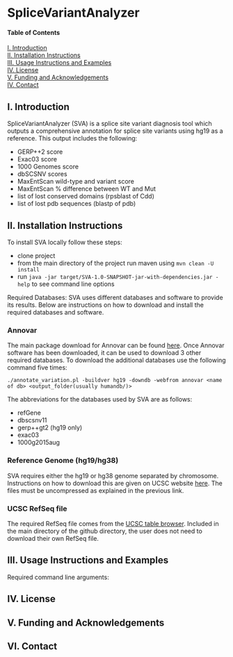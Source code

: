 # SpliceVariantAnalyzer

#### Table of Contents  
[I. Introduction](#introduction)  
[II. Installation Instructions](#installation)  
[III. Usage Instructions and Examples](#instruct)   
[IV. License](#license)   
[V. Funding and Acknowledgements](#funding)   
[IV. Contact](#contact)   


<a name="introduction"/>   

## I. Introduction

SpliceVariantAnalyzer (SVA) is a splice site variant diagnosis tool which outputs a comprehensive annotation for splice site variants using hg19 as a reference.
This output includes the following:
  - GERP++2 score
  - Exac03 score
  - 1000 Genomes score
  - dbSCSNV scores
  - MaxEntScan wild-type and variant score
  - MaxEntScan % difference between WT and Mut
  - list of lost conserved domains (rpsblast of Cdd)
  - list of lost pdb sequences (blastp of pdb)
  
  

<a name="installation"/>

## II. Installation Instructions

To install SVA locally follow these steps:
  - clone project
  - from the main directory of the project run maven using `mvn clean -U install`
  - run `java -jar target/SVA-1.0-SNAPSHOT-jar-with-dependencies.jar -help` to see command line options

Required Databases:
  SVA uses different databases and software to provide its results. Below are instructions on how to download and install
  the required databases and software.
  

### Annovar

The main package download for Annovar can be found [here](http://annovar.openbioinformatics.org/en/latest/user-guide/download/). Once Annovar software has been downloaded, it can be used to download 3 other required databases. To
download the additional databases use the following command five times:

`./annotate_variation.pl -buildver hg19 -downdb -webfrom annovar <name of db> <output_folder(usually humandb/)>`

The abbreviations for the databases used by SVA are as follows:
  - refGene
  - dbscsnv11
  - gerp++gt2 (hg19 only)
  - exac03
  - 1000g2015aug
  
### Reference Genome (hg19/hg38)

SVA requires either the hg19 or hg38 genome separated by chromosome. Instructions on how to download this are given on UCSC website [here](http://hgdownload.cse.ucsc.edu/goldenPath/hg19/chromosomes/). The files must be uncompressed as explained in the previous
link.

### UCSC RefSeq file

The required RefSeq file comes from the [UCSC table browser](https://genome.ucsc.edu/cgi-bin/hgTables). Included in the main directory of the github directory, the user does not need to download their own RefSeq file.
  

<a name="instruct"/>

## III. Usage Instructions and Examples

  
Required command line arguments:

<a name="license"/>

## IV. License

<a name="funding"/>

## V. Funding and Acknowledgements

<a name="contact"/>

## VI. Contact


